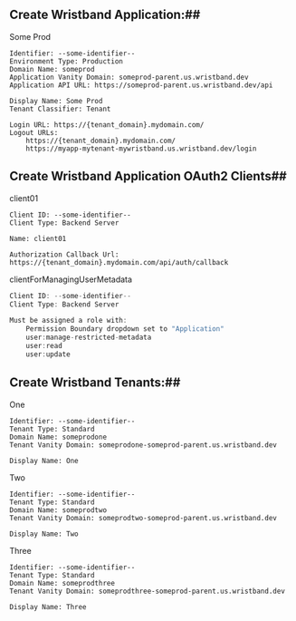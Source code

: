 ## Create Wristband Application:##

Some Prod
```
Identifier: --some-identifier--
Environment Type: Production
Domain Name: someprod
Application Vanity Domain: someprod-parent.us.wristband.dev
Application API URL: https://someprod-parent.us.wristband.dev/api

Display Name: Some Prod
Tenant Classifier: Tenant

Login URL: https://{tenant_domain}.mydomain.com/
Logout URLs: 
    https://{tenant_domain}.mydomain.com/
    https://myapp-mytenant-mywristband.us.wristband.dev/login
```

## Create Wristband Application OAuth2 Clients##

client01
```
Client ID: --some-identifier--
Client Type: Backend Server

Name: client01

Authorization Callback Url: https://{tenant_domain}.mydomain.com/api/auth/callback
```

clientForManagingUserMetadata
```csharp
Client ID: --some-identifier--
Client Type: Backend Server

Must be assigned a role with:
    Permission Boundary dropdown set to "Application"
    user:manage-restricted-metadata
    user:read
    user:update
```

## Create Wristband Tenants:##

One
```
Identifier: --some-identifier--
Tenant Type: Standard
Domain Name: someprodone
Tenant Vanity Domain: someprodone-someprod-parent.us.wristband.dev

Display Name: One
```

Two
```
Identifier: --some-identifier--
Tenant Type: Standard
Domain Name: someprodtwo
Tenant Vanity Domain: someprodtwo-someprod-parent.us.wristband.dev

Display Name: Two
```

Three
```
Identifier: --some-identifier--
Tenant Type: Standard
Domain Name: someprodthree
Tenant Vanity Domain: someprodthree-someprod-parent.us.wristband.dev

Display Name: Three
```
